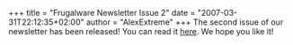 +++
title = "Frugalware Newsletter Issue 2"
date = "2007-03-31T22:12:35+02:00"
author = "AlexExtreme"
+++
The second issue of our newsletter has been released! You can read it [here](/newsletter/2). We hope you like it!